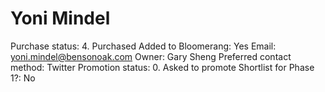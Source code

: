 # Yoni Mindel

Purchase status: 4. Purchased
Added to Bloomerang: Yes
Email: yoni.mindel@bensonoak.com
Owner: Gary Sheng
Preferred contact method: Twitter
Promotion status: 0. Asked to promote
Shortlist for Phase 1?: No